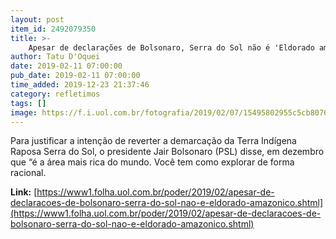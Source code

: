 ```yaml
---
layout: post
item_id: 2492079350
title: >-
    Apesar de declarações de Bolsonaro, Serra do Sol não é 'Eldorado amazônico'
author: Tatu D'Oquei
date: 2019-02-11 07:00:00
pub_date: 2019-02-11 07:00:00
time_added: 2019-12-23 21:37:46
category: refletimos
tags: []
image: https://f.i.uol.com.br/fotografia/2019/02/07/15495802955c5cb8076535e_1549580295_3x2_rt.jpg
---
```


Para justificar a intenção de reverter a demarcação da Terra Indígena Raposa Serra do Sol, o presidente Jair Bolsonaro (PSL) disse, em dezembro que “é a área mais rica do mundo. Você tem como explorar de forma racional.

**Link:** [https://www1.folha.uol.com.br/poder/2019/02/apesar-de-declaracoes-de-bolsonaro-serra-do-sol-nao-e-eldorado-amazonico.shtml](https://www1.folha.uol.com.br/poder/2019/02/apesar-de-declaracoes-de-bolsonaro-serra-do-sol-nao-e-eldorado-amazonico.shtml)


